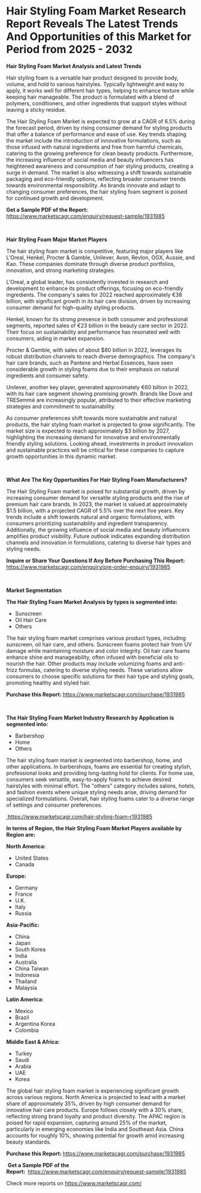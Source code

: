 <p><h1>Hair Styling Foam Market Research Report Reveals The Latest Trends And Opportunities of this Market for Period from 2025 - 2032</h1></p><p><strong>Hair Styling Foam Market Analysis and Latest Trends</strong></p>
<p><p>Hair styling foam is a versatile hair product designed to provide body, volume, and hold to various hairstyles. Typically lightweight and easy to apply, it works well for different hair types, helping to enhance texture while keeping hair manageable. The product is formulated with a blend of polymers, conditioners, and other ingredients that support styles without leaving a sticky residue.</p><p>The Hair Styling Foam Market is expected to grow at a CAGR of 6.5% during the forecast period, driven by rising consumer demand for styling products that offer a balance of performance and ease of use. Key trends shaping the market include the introduction of innovative formulations, such as those infused with natural ingredients and free from harmful chemicals, catering to the growing preference for clean beauty products. Furthermore, the increasing influence of social media and beauty influencers has heightened awareness and consumption of hair styling products, creating a surge in demand. The market is also witnessing a shift towards sustainable packaging and eco-friendly options, reflecting broader consumer trends towards environmental responsibility. As brands innovate and adapt to changing consumer preferences, the hair styling foam segment is poised for continued growth and development.</p></p>
<p><strong>Get a Sample PDF of the Report:&nbsp;</strong> <a href="https://www.marketscagr.com/enquiry/request-sample/1931985?utm_campaign=2236&utm_medium=2&utm_source=Github&utm_content=ia&utm_term=08022025&utm_id=hair-styling-foam">https://www.marketscagr.com/enquiry/request-sample/1931985</a></p>
<p>&nbsp;</p>
<p><strong>Hair Styling Foam Major Market Players</strong></p>
<p><p>The hair styling foam market is competitive, featuring major players like L'Oreal, Henkel, Procter & Gamble, Unilever, Avon, Revlon, OGX, Aussie, and Kao. These companies dominate through diverse product portfolios, innovation, and strong marketing strategies.</p><p>L'Oreal, a global leader, has consistently invested in research and development to enhance its product offerings, focusing on eco-friendly ingredients. The company's sales for 2022 reached approximately €38 billion, with significant growth in its hair care division, driven by increasing consumer demand for high-quality styling products.</p><p>Henkel, known for its strong presence in both consumer and professional segments, reported sales of €23 billion in the beauty care sector in 2022. Their focus on sustainability and performance has resonated well with consumers, aiding in market expansion.</p><p>Procter & Gamble, with sales of about $80 billion in 2022, leverages its robust distribution channels to reach diverse demographics. The company's hair care brands, such as Pantene and Herbal Essences, have seen considerable growth in styling foams due to their emphasis on natural ingredients and consumer safety.</p><p>Unilever, another key player, generated approximately €60 billion in 2022, with its hair care segment showing promising growth. Brands like Dove and TRESemmé are increasingly popular, attributed to their effective marketing strategies and commitment to sustainability.</p><p>As consumer preferences shift towards more sustainable and natural products, the hair styling foam market is projected to grow significantly. The market size is expected to reach approximately $3 billion by 2027, highlighting the increasing demand for innovative and environmentally friendly styling solutions. Looking ahead, investments in product innovation and sustainable practices will be critical for these companies to capture growth opportunities in this dynamic market.</p></p>
<p>&nbsp;</p>
<p><strong>What Are The Key Opportunities For Hair Styling Foam Manufacturers?</strong></p>
<p><p>The Hair Styling Foam market is poised for substantial growth, driven by increasing consumer demand for versatile styling products and the rise of premium hair care brands. In 2023, the market is valued at approximately $1.5 billion, with a projected CAGR of 5.5% over the next five years. Key trends include a shift towards natural and organic formulations, with consumers prioritizing sustainability and ingredient transparency. Additionally, the growing influence of social media and beauty influencers amplifies product visibility. Future outlook indicates expanding distribution channels and innovation in formulations, catering to diverse hair types and styling needs.</p></p>
<p><strong>Inquire or Share Your Questions If Any Before Purchasing This Report:</strong> <a href="https://www.marketscagr.com/enquiry/pre-order-enquiry/1931985?utm_campaign=2236&utm_medium=2&utm_source=Github&utm_content=ia&utm_term=08022025&utm_id=hair-styling-foam">https://www.marketscagr.com/enquiry/pre-order-enquiry/1931985</a></p>
<p>&nbsp;</p>
<p><strong>Market Segmentation</strong></p>
<p><strong>The Hair Styling Foam Market Analysis by types is segmented into:</strong></p>
<p><ul><li>Sunscreen</li><li>Oil Hair Care</li><li>Others</li></ul></p>
<p><p>The hair styling foam market comprises various product types, including sunscreen, oil hair care, and others. Sunscreen foams protect hair from UV damage while maintaining moisture and color integrity. Oil hair care foams enhance shine and manageability, often infused with beneficial oils to nourish the hair. Other products may include volumizing foams and anti-frizz formulas, catering to diverse styling needs. These variations allow consumers to choose specific solutions for their hair type and styling goals, promoting healthy and styled hair.</p></p>
<p><strong>Purchase this Report:&nbsp;</strong><a href="https://www.marketscagr.com/purchase/1931985?utm_campaign=2236&utm_medium=2&utm_source=Github&utm_content=ia&utm_term=08022025&utm_id=hair-styling-foam">https://www.marketscagr.com/purchase/1931985</a></p>
<p>&nbsp;</p>
<p><strong>The Hair Styling Foam Market Industry Research by Application is segmented into:</strong></p>
<p><ul><li>Barbershop</li><li>Home</li><li>Others</li></ul></p>
<p><p>The hair styling foam market is segmented into barbershop, home, and other applications. In barbershops, foams are essential for creating stylish, professional looks and providing long-lasting hold for clients. For home use, consumers seek versatile, easy-to-apply foams to achieve desired hairstyles with minimal effort. The "others" category includes salons, hotels, and fashion events where unique styling needs arise, driving demand for specialized formulations. Overall, hair styling foams cater to a diverse range of settings and consumer preferences.</p></p>
<p><a href="https://www.marketscagr.com/hair-styling-foam-r1931985?utm_campaign=2236&utm_medium=2&utm_source=Github&utm_content=ia&utm_term=08022025&utm_id=hair-styling-foam">&nbsp;https://www.marketscagr.com/hair-styling-foam-r1931985</a></p>
<p><strong>In terms of Region, the Hair Styling Foam Market Players available by Region are:</strong></p>
<p>
    <p> <strong> North America: </strong>
        <ul>
            <li>United States</li>
            <li>Canada</li>
        </ul>
        </p> 
    <p> <strong> Europe: </strong>
        <ul>
            <li>Germany</li>
            <li>France</li>
            <li>U.K.</li>
            <li>Italy</li>
            <li>Russia</li>
        </ul>
        </p> 
    <p> <strong> Asia-Pacific: </strong>
        <ul>
            <li>China</li>
            <li>Japan</li>
            <li>South Korea</li>
            <li>India</li>
            <li>Australia</li>
            <li>China Taiwan</li>
            <li>Indonesia</li>
            <li>Thailand</li>
            <li>Malaysia</li>
        </ul>
        </p> 
    <p> <strong> Latin America: </strong>
        <ul>
            <li>Mexico</li>
            <li>Brazil</li>
            <li>Argentina Korea</li>
            <li>Colombia</li>
        </ul>
        </p> 
    <p> <strong> Middle East & Africa: </strong>
        <ul>
            <li>Turkey</li>
            <li>Saudi</li>
            <li>Arabia</li>
            <li>UAE</li>
            <li>Korea</li>
        </ul>
    </p>
    </p>
<p><p>The global hair styling foam market is experiencing significant growth across various regions. North America is projected to lead with a market share of approximately 35%, driven by high consumer demand for innovative hair care products. Europe follows closely with a 30% share, reflecting strong brand loyalty and product diversity. The APAC region is poised for rapid expansion, capturing around 25% of the market, particularly in emerging economies like India and Southeast Asia. China accounts for roughly 10%, showing potential for growth amid increasing beauty standards.</p></p>
<p><strong>Purchase this Report: </strong><a href="https://www.marketscagr.com/purchase/1931985?utm_campaign=2236&utm_medium=2&utm_source=Github&utm_content=ia&utm_term=08022025&utm_id=hair-styling-foam">https://www.marketscagr.com/purchase/1931985</a></p>
<p>&nbsp;<strong>Get a Sample PDF of the Report:&nbsp;&nbsp;</strong><a href="https://www.marketscagr.com/enquiry/request-sample/1931985?utm_campaign=2236&utm_medium=2&utm_source=Github&utm_content=ia&utm_term=08022025&utm_id=hair-styling-foam">https://www.marketscagr.com/enquiry/request-sample/1931985</a></p>
<p><strong></strong></p>
<p>Check more reports on <a href="https://www.marketscagr.com/?utm_campaign=2236&utm_medium=2&utm_source=Github&utm_content=ia&utm_term=08022025&utm_id=hair-styling-foam">https://www.marketscagr.com/</a></p>